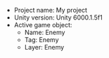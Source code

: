 <!-- UNITY CODE ASSIST INSTRUCTIONS START -->
- Project name: My project
- Unity version: Unity 6000.1.5f1
- Active game object:
  - Name: Enemy
  - Tag: Enemy
  - Layer: Enemy
<!-- UNITY CODE ASSIST INSTRUCTIONS END -->